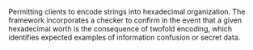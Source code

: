Permitting clients to encode strings into hexadecimal organization. The framework incorporates a checker to confirm in the event that a given hexadecimal worth is the consequence of twofold encoding, which identifies expected examples of information confusion or secret data.
